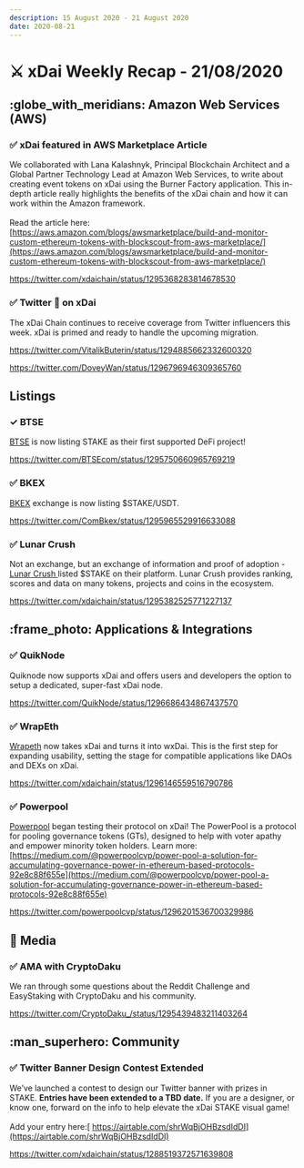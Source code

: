 ```yaml
---
description: 15 August 2020 - 21 August 2020
date: 2020-08-21
---
```


# ⚔️ xDai Weekly Recap - 21/08/2020

## :globe\_with\_meridians: Amazon Web Services (AWS)

### ✅ xDai featured in AWS Marketplace Article

We collaborated with Lana Kalashnyk, Principal Blockchain Architect and a Global Partner Technology Lead at Amazon Web Services, to write about creating event tokens on xDai using the Burner Factory application. This in-depth article really highlights the benefits of the xDai chain and how it can work within the Amazon framework.\
\
Read the article here: [https://aws.amazon.com/blogs/awsmarketplace/build-and-monitor-custom-ethereum-tokens-with-blockscout-from-aws-marketplace/](https://aws.amazon.com/blogs/awsmarketplace/build-and-monitor-custom-ethereum-tokens-with-blockscout-from-aws-marketplace/)

https://twitter.com/xdaichain/status/1295368283814678530

### ✅  Twitter :eyes: on xDai

The xDai Chain continues to receive coverage from Twitter influencers this week. xDai is primed and ready to handle the upcoming migration.

https://twitter.com/VitalikButerin/status/1294885662332600320

https://twitter.com/DoveyWan/status/1296796946309365760

## Listings

### ✓ BTSE

[BTSE](https://www.btse.com/en/home) is now listing STAKE as their first supported DeFi project!

https://twitter.com/BTSEcom/status/1295750660965769219

### ✅ BKEX

[BKEX](https://www.bkex.com/) exchange is now listing $STAKE/USDT.

https://twitter.com/ComBkex/status/1295965529916633088

### ✅ Lunar Crush

Not an exchange, but an exchange of information and proof of adoption - [Lunar Crush ](https://lunarcrush.com/)listed $STAKE on their platform.  Lunar Crush provides ranking, scores and data on many tokens, projects and coins in the ecosystem.

https://twitter.com/xdaichain/status/1295382525771227137

## :frame\_photo: Applications & Integrations

### ✅ QuikNode

Quiknode now supports xDai and offers users and developers the option to setup a dedicated, super-fast xDai node.

https://twitter.com/QuikNode/status/1296686434867437570

### ✅ WrapEth

[Wrapeth](https://wrapeth.com/) now takes xDai and turns it into wxDai. This is the first step for expanding usability, setting the stage for compatible applications like DAOs and DEXs on xDai.

https://twitter.com/xdaichain/status/1296146559516790786

### ✅ Powerpool

[Powerpool](https://powerpool.finance/) began testing their protocol on xDai! The PowerPool is a protocol for pooling governance tokens (GTs), designed to help with voter apathy and empower minority token holders. Learn more:\
[https://medium.com/@powerpoolcvp/power-pool-a-solution-for-accumulating-governance-power-in-ethereum-based-protocols-92e8c88f655e](https://medium.com/@powerpoolcvp/power-pool-a-solution-for-accumulating-governance-power-in-ethereum-based-protocols-92e8c88f655e)

https://twitter.com/powerpoolcvp/status/1296201536700329986

## :newspaper: Media

### ✅ AMA with CryptoDaku

We ran through some questions about the Reddit Challenge and EasyStaking with CryptoDaku and his community.

https://twitter.com/CryptoDaku_/status/1295439483211403264

## :man\_superhero: Community

### ✅ Twitter Banner Design Contest Extended

We’ve launched a contest to design our Twitter banner with prizes in STAKE. **Entries have been extended to a TBD date.** If you are a designer, or know one, forward on the info to help elevate the xDai STAKE visual game! \
\
Add your entry here:[ https://airtable.com/shrWqBjOHBzsdIdDI](https://airtable.com/shrWqBjOHBzsdIdDI)

https://twitter.com/xdaichain/status/1288519372571639808

